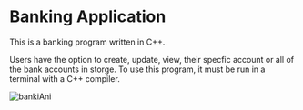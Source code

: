 
# Banking Application 

This is a banking program written in C++. 

Users have the option to create, update, view, their specfic account or all of the bank accounts in storge. To use this program, it must be run in a terminal with a C++ compiler.


![bankiAni](https://user-images.githubusercontent.com/63388515/177380259-ae191883-cb5f-43de-aab0-24d2c7744c8e.gif)
